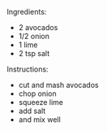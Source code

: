 Ingredients:
- 2 avocados
- 1/2 onion
- 1 lime
- 2 tsp salt

Instructions:
- cut and mash avocados
- chop onion
- squeeze lime
- add salt
- and mix well

